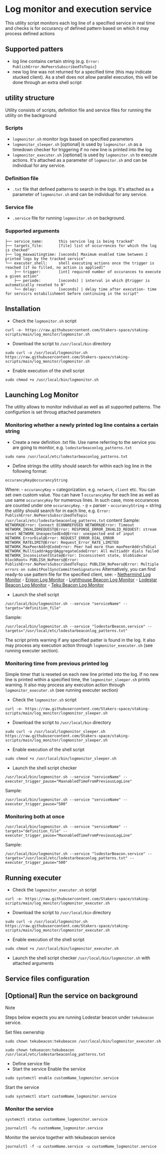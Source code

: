 # Log monitor and execution service

This utility script monitors each log line of a specified service in real time and checks is for occurancy of defined pattern based on which it may process defined actions

## Supported patters
- log line contains certain string (e.g. `Error: PublishError.NoPeersSubscribedToTopic`)
- new log line was not returned for a specified time (this may indicate stucked client). As a shell does not allow parallel execution, this will be done through an extra shell script

## utility structure
Utility consists of scripts, definition file and service files for running the utility on the background
### Scripts
- `logmonitor.sh` monitor logs based on specified parameters
- `logmonitor_sleeper.sh` [optional] is used by `logmonitor.sh` as a timedown checker for triggering if no new line is printed into the log
- `logmonitor_executer.sh` [optional] is used by `logmonitor.sh` to execute actions. It's attached as a parameter of `logmonitor.sh` and can be individual for any service.
### Definition file
- `.txt` file that defined patterns to search in the logs. It's attached as a parameter of `logmonitor.sh` and can be individual for any service.
### Service file
- `.service` file for running `logmonitor.sh` on background.

### Supported arguments
```
├── service_name:       this service log is being tracked"
├── targets_file:       [file] list of occurrences for which the log is checked"
├── log_maxwaitingtime: [seconds] Maximum enabled time between 2 printed logs by the tracked service"
└── executer_shell:     shell executing actions once the trigger is reached [if no filled, no action is applied]"
    ├── trigger:        [int] required number of occurances to execute a given action"
    ├── periode:        [seconds] | interval in which @trigger is automatically reseted to 0"
    └── delay:          [seconds] | delay time after execution- time for servicrs estabilishment before continuing in the script"
```

## Installation
- Check the `logmonitor.sh` script
```
curl -o- https://raw.githubusercontent.com/Stakers-space/staking-scripts/main/log_monitor/logmonitor.sh
```
- Download the script to `/usr/local/bin` directory
```
sudo curl -o /usr/local/logmonitor.sh https://raw.githubusercontent.com/Stakers-space/staking-scripts/main/log_monitor/logmonitor.sh
```
- Enable execution of the shell script
```
sudo chmod +x /usr/local/bin/logmonitor.sh
```

## Launching Log Monitor
The utility allows to monitor individual as well as all supported patterns. The configurtion is set throug attached parameters
### Monitoring whether a newly printed log line contains a certain string
- Create a new definition .txt file. Use name referring to the service you are going to monitor, e.g. `lodestarbeaconlog_patterns.txt`
```
sudo nano /usr/local/etc/lodestarbeaconlog_patterns.txt
```
- Define strings the utility should search for within each log line in the following format:
```
occurancyKey@occurancyString
```
Where:
    - `occurancyKey` = categorization. e.g. `network`, `client` etc. You can set own custom value. You can have 1 `occurancyKey` for each line as well as use same `occurancyKey` for numerous lines. In such case, more occurances are counted under one `occurancyKey`.
    - `@` = parser
    - `occurancyString` = string the utility should search for in each line, e.g. `Error: PublishError.NoPeersSubscribedToTopic`
    `/usr/local/etc/lodestarbeaconlog_patterns.txt` content Sample:
    ```
    NETWORK@Error: Connect ECONNREFUSED
    NETWORK@Error: Timeout
    NETWORK_INVALIDREQUEST@Error: RESPONSE_ERROR_INVALID_REQUEST: stream reset
    NETWORK_UnexpectedEnd@Error: unexpected end of input
    NETWORK_ErrorDial@Error: REQUEST_ERROR_DIAL_ERROR
    NETWORK_RATELIMIT@Error: Request_Error_RATE_LIMITED
    NETWORK_MaxPeerAddr@CodeError: Peer had more than maxPeerAddrsToDial
    NETWORK_MulltiaddrAggr@AggregateCodeError: All multiaddr dials failed
    NETWORK_InconsistentState@Error: Inconsistent state, blobSidecar blockRoot=
    PUBLISH_NoPeers@Error: PublishError.NoPeersSubscribedToTopic
    PUBLISH_NoPeers@Error: Multiple errors on submitPoolSyncCommitteeSignatures
    ```
    Alternatively, you can find ready-to use pattern file for the specified client, see:
    - [Nethermind Log Monitor](nethermind/log_monitor)
    - [Erigon Log Monitor](erigon/log_monitor)
    - [Lighthouse Beacon Log Monitor](lighthouse/beacon_log_monitor)
    - [Lodestar Beacon Log Monitor](lodestar/beacon_log_monitor)
    - [Teku Beacon Log Monitor](teku/beacon_log_monitor)
- Launch the shell script
```
/usr/local/bin/logmonitor.sh --service "serviceName" --targets="definition_file"
```
Sample:
```
/usr/local/bin/logmonitor.sh --service "lodestarBeacon.service" --targets="/usr/local/etc/lodestarbeaconlog_patterns.txt"
```
The script prints warning if any specified patter is found in the log. It also may process any execution action through `logmonitor_executer.sh` (see running executer section).


### Monitoring time from previous printed log
Simple timer that is reseted on each new line printed into the log. If no new line is printed within a specified time, the `logmonitor_sleeper.sh` prints warning. It also may process any execution action through `logmonitor_executer.sh` (see running executer section)
- Check the `logmonitor.sh` script
```
curl -o- https://raw.githubusercontent.com/Stakers-space/staking-scripts/main/log_monitor/logmonitor_sleeper.sh
```
- Download the script to `/usr/local/bin` directory
```
sudo curl -o /usr/local/logmonitor_sleeper.sh https://raw.githubusercontent.com/Stakers-space/staking-scripts/main/log_monitor/logmonitor_sleeper.sh
```
- Enable execution of the shell script
```
sudo chmod +x /usr/local/bin/logmonitor_sleeper.sh
```
- Launch the shell script checker
```
/usr/local/bin/logmonitor.sh --service "serviceName" --executer_trigger_pause="MaxnabledTimeFromPreviousLogLine"
```
Sample:
```
/usr/local/bin/logmonitor.sh --service "serviceName" --executer_trigger_pause="500"
```

### Monitoring both at once
```
/usr/local/bin/logmonitor.sh --service "serviceName" --targets="definition_file" --executer_trigger_pause="MaxnabledTimeFromPreviousLogLine"
```
Sample:
```
/usr/local/bin/logmonitor.sh --service "lodestarBeacon.service" --targets="/usr/local/etc/lodestarbeaconlog_patterns.txt" --executer_trigger_pause="500"
```

## Running executer
- Check the `logmonitor_executer.sh` script
```
curl -o- https://raw.githubusercontent.com/Stakers-space/staking-scripts/main/log_monitor/logmonitor_executer.sh
```
- Download the script to `/usr/local/bin` directory
```
sudo curl -o /usr/local/logmonitor.sh https://raw.githubusercontent.com/Stakers-space/staking-scripts/main/log_monitor/logmonitor_executer.sh
```
- Enable execution of the shell script
```
sudo chmod +x /usr/local/bin/logmonitor_executer.sh
```
- Launch the shell script checker `/usr/local/bin/logmonitor.sh` with attached arguments



## Service files configuration

## [Optional]  Run the service on background
> [!NOTE]
> Steps below expects you are running Lodestar beacon under `tekubeacon` service.

Set files ownership
```
sudo chown tekubeacon:tekubeacon /usr/local/bin/logmonitor_executer.sh
```
```
sudo chown tekueacon:tekubeacon /usr/local/etc/lodestarbeaconlog_patterns.txt
```

- Define service file
- Start the service
Enable the service
```
sudo systemctl enable customName_logmonitor.service
```
Start the service
```
sudo systemctl start customName_logmonitor.service
```

### Monitor the service
```
systemctl status customName_logmonitor.service
```
```
journalctl -fu customName_logmonitor.service
```
Monitor the service together with tekubeacon service
```
journalctl -f -u customName.service -u customName_logmonitor.service
```